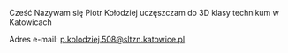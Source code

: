 Cześć
Nazywam się Piotr Kołodziej uczęszczam do 3D klasy technikum w Katowicach

Adres e-mail:
p.kolodziej.508@sltzn.katowice.pl
